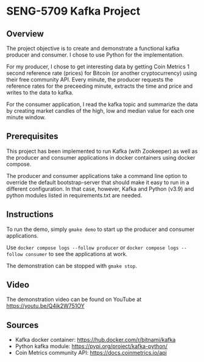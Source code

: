 # SENG-5709 Kafka Project

## Overview

The project objective is to create and demonstrate a functional kafka
producer and consumer.  I chose to use Python for the implementation.

For my producer, I chose to get interesting data by getting Coin
Metrics 1 second reference rate (prices) for Bitcoin (or another
cryptocurrency) using their free community API.  Every minute, the
producer requests the reference rates for the preceeding minute,
extracts the time and price and writes to the data to kafka.

For the consumer application, I read the kafka topic and summarize the
data by creating market candles of the high, low and median value for
each one minute window.

## Prerequisites

This project has been implemented to run Kafka (with Zookeeper) as
well as the producer and consumer applications in docker containers
using docker compose.

The producer and consumer applications take a command line option to
override the default bootstrap-server that should make it easy to run
in a different configuration.  In that case, however, Kafka and Python
(v3.9) and python modules listed in requirements.txt are needed.

## Instructions

To run the demo, simply `gmake demo` to start up the producer and
consumer applications.

Use `docker compose logs --follow producer` or `docker compose logs
--follow consumer` to see the applications at work.

The demonstration can be stopped with `gmake stop`.

## Video

The demonstration video can be found on YouTube at
https://youtu.be/Q4ik2W751OY

## Sources

- Kafka docker container: https://hub.docker.com/r/bitnami/kafka
- Python kafka module: https://pypi.org/project/kafka-python/
- Coin Metrics community API: https://docs.coinmetrics.io/api

